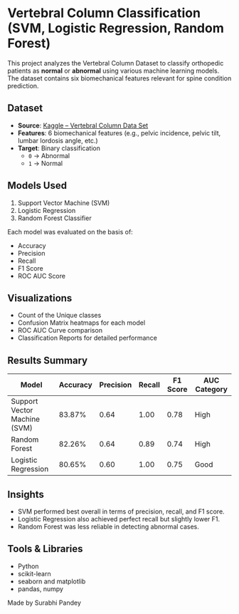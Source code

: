 # Vertebral Column Classification (SVM, Logistic Regression, Random Forest)

This project analyzes the Vertebral Column Dataset to classify orthopedic patients as **normal** or **abnormal** using various machine learning models. The dataset contains six biomechanical features relevant for spine condition prediction.

## Dataset

- **Source**: [Kaggle – Vertebral Column Data Set](https://www.kaggle.com/datasets/jessanrod3/vertebralcolumndataset)
- **Features**: 6 biomechanical features (e.g., pelvic incidence, pelvic tilt, lumbar lordosis angle, etc.)
- **Target**: Binary classification  
  - `0` → Abnormal  
  - `1` → Normal

## Models Used

1. Support Vector Machine (SVM)
2. Logistic Regression
3. Random Forest Classifier

Each model was evaluated on the basis of:

- Accuracy
- Precision
- Recall
- F1 Score
- ROC AUC Score

## Visualizations

- Count of the Unique classes
- Confusion Matrix heatmaps for each model
- ROC AUC Curve comparison
- Classification Reports for detailed performance

## Results Summary

| Model               | Accuracy | Precision | Recall | F1 Score | AUC Category |
|---------------------|----------|-----------|--------|----------|--------------|
| Support Vector Machine (SVM)   | 83.87%   | 0.64      | 1.00   | 0.78     | High         |
| Random Forest        | 82.26%   | 0.64      | 0.89   | 0.74     | High         |
| Logistic Regression  | 80.65%   | 0.60      | 1.00   | 0.75     | Good         |


## Insights

- SVM performed best overall in terms of precision, recall, and F1 score.
- Logistic Regression also achieved perfect recall but slightly lower F1.
- Random Forest was less reliable in detecting abnormal cases.

## Tools & Libraries

- Python
- scikit-learn
- seaborn and matplotlib
- pandas, numpy

Made by Surabhi Pandey
